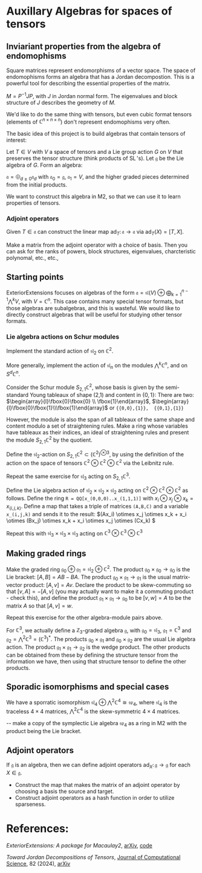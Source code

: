 
# Auxillary Algebras for spaces of tensors

## Inviariant properties from the algebra of endomophisms 
Square matrices represent endomorphisms of a vector space. The space of endomophisms forms an algebra that has a Jordan decompostion. This is a powerful tool for describing the essential properties of the matrix. 

$`M = P^{-1} J P`$, with $`J`$ in Jordan normal form. The eigenvalues and block structure of $J$ describes the geometry of $M$.

We'd like to do the same thing with tensors, but even cubic format tensors (elements of $`\mathbb{C}^{n\times n \times n}`$) don't represent endomophisms very often. 

The basic idea of this project is to build algebras that contain tensors of interest:

Let $`T\in V`$ with $`V`$ a space of tensors and a Lie group action $`G`$ on $`V`$ that preserves the tensor structure (think products of $`\operatorname{SL}`$'s). Let $`\mathfrak g`$ be the Lie algebra of $`G`$. Form an algebra:

$` \mathfrak a = \bigoplus_{d\geq 0} \mathfrak a_d `$
with $`\mathfrak a_0 = \mathfrak g`$, $`\mathfrak a_1 = V`$, and the higher graded pieces determined from the initial products.

We want to construct this algebra in M2, so that we can use it to learn properties of tensors.

### Adjoint operators
Given $`T \in \mathfrak a`$ can construct the linear map $`\text{ad}_T \colon \mathfrak a \to \mathfrak a`$ via $`\text{ad}_T(X) = [T,X]`$. 

Make a matrix from the adjoint operator with a choice of basis. Then you can ask for the ranks of powers, block structures, eigenvalues, charcteristic polynomal, etc., etc.,



## Starting points
ExteriorExtensions focuses on algebras of the form $`\mathfrak a = \mathfrak{sl}(V) \oplus \bigoplus_{k=1}^{n-1} \bigwedge^k V `$, with $`V = \mathbb C^n`$. This case contains many special tensor formats, but those algebras are subalgebras, and this is wasteful.  We would like to directly construct algebras that will be useful for studying other tensor formats.

### Lie algebra actions on Schur modules

Implement the standard action of $\mathfrak{sl}_2$ on $\mathbb{C}^2$.

More generally, implement the action of  $\mathfrak{sl}_n$ on the modules $\bigwedge^k \mathbb{C}^n$, and on $S^d \mathbb{C}^n$.

Consider the Schur module $S_{2,1}\mathbb{C}^2$, whose basis is given by the semi-standard Young tableaux of shape (2,1) and content in $`\{0,1\}`$: There are two:
$`\begin{array}{l}\fbox{0}\fbox{0} \\ \fbox{1}\end{array}`$, $`\begin{array}{l}\fbox{0}\fbox{1}\\\fbox{1}\end{array}`$ or
`{{0,0},{1}},  {{0,1},{1}} `

However, the module is also the span of all tableaux of the same shape and content modulo a set of straightening rules. Make a ring whose variables have tableaux as their indices, an ideal of straightening rules and present the module $S_{2,1}\mathbb{C}^2$ by the quotient.

Define the $`\mathfrak{sl}_2`$-action on $`S_{2,1}\mathbb{C}^2 \subset (\mathbb{C}^2)^{\otimes 3}`$, by using the definition of the action on the space of tensors $` \mathbb{C}^2 \otimes \mathbb{C}^2 \otimes \mathbb{C}^2 `$ via the Leibnitz rule. 

Repeat the same exercise for $`\mathfrak{sl}_3`$ acting on $`S_{2,1}\mathbb{C}^3`$.

Define the Lie algebra action of $`\mathfrak{sl}_2 \times \mathfrak{sl}_2 \times \mathfrak{sl}_2`$ acting on $`\mathbb{C}^2
\otimes \mathbb{C}^2 \otimes \mathbb{C}^2`$ as follows. Define the ring 
`R = QQ[x_(0,0,0)..x_(1,1,1)]` 
with $x_i \otimes x_j \otimes x_k = x_{(i,j,k)}$. 
Define a map that takes a triple of matrices `(A,B,C)` and a variable `x_(i,j,k)` and sends it to the result: 
$(Ax_i) \otimes x_j \otimes x_k + x_i \otimes (Bx_j) \otimes x_k  + x_i \otimes x_j \otimes (Cx_k) $

Repeat this with $\mathfrak{sl}_3 \times \mathfrak{sl}_3 \times \mathfrak{sl}_3$ acting on $\mathbb{C}^3
\otimes \mathbb{C}^3 \otimes \mathbb{C}^3$ 

## Making graded rings
Make the graded ring $\mathfrak{g}_0 \oplus \mathfrak{g}_1 = \mathfrak{sl}_2 \oplus \mathbb{C}^2$. The product $\mathfrak{g}_0 \times \mathfrak{g}_0 \to \mathfrak{g}_0$ is the Lie bracket: $[A,B] = AB-BA$. The product $\mathfrak{g}_0 \times \mathfrak{g}_1 \to \mathfrak{g}_1$ is the usual matrix-vector product: $[A,v] = Av$. Declare the product to be skew-commuting so that $[v,A] = -[A,v]$ (you may actually want to make it a commuting product - check this), and define the product $\mathfrak{g}_1 \times \mathfrak{g}_1 \to \mathfrak{g}_0$ to be $[v,w] = A$ to be the matrix $A$ so that $[A,v] = w$. 

Repeat this exercise for the other algebra-module pairs above.

For $\mathbb C^3$, we actually define a $\mathbb Z_3$-graded algebra $\mathfrak{g}$, with $\mathfrak g_0 = \mathfrak{sl}_3$, $\mathfrak g_1 = \mathbb C^3$ and $\mathfrak g_2 = \bigwedge ^2 \mathbb C^3  = (\mathbb C^3)^*$. The products $\mathfrak g_0 \times \mathfrak g_1$  and $\mathfrak g_0 \times \mathfrak g_2$ are the usual Lie algebra action. The product $\mathfrak g_1 \times \mathfrak g_1 \to \mathfrak g_2$ is the wedge product. The other products can be obtained from these by defining the structure tensor from the information we have, then using that structure tensor to define the other products. 

## Sporadic isomorphisms and special cases
We have a sporratic isomorphism $\mathfrak{sl}_4 \oplus \bigwedge^2 \mathbb{C}^4 \cong \mathfrak{sp}_4$, where $\mathfrak{sl}_4$ is the traceless $4\times 4$ matrices, $\bigwedge^2 \mathbb{C}^4$ is the skew-symmetric $4\times 4$ matrices. 

-- make a copy of the symplectic Lie algebra $\mathfrak{sp}_4$ as a ring in M2 with the product being the Lie bracket. 

## Adjoint operators

If $\mathfrak g$ is an algebra, then we can define adjoint operators $\text{ad}_X \colon \mathfrak g \to \mathfrak g$ for each $X\in \mathfrak g$. 
* Construct the map that makes the matrix of an adjoint operator by choosing a basis the source and target.
* Construct adjoint operators as a hash function in order to utilize sparseness. 


# References:
*ExteriorExtensions: A package for Macaulay2*, [arXiv](https://arxiv.org/abs/2312.11368), [code](https://github.com/LukeOeding/ExteriorExtensions.m2/)

*Toward Jordan Decompositions of Tensors*, [Journal of Computational Science](https://www.sciencedirect.com/science/article/abs/pii/S1877750324002242), 82 (2024),  [arXiv](https://arxiv.org/abs/2206.13662)